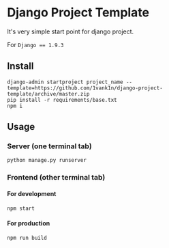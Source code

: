 # Django Project Template

It's very simple start point for django project.

For `Django == 1.9.3`

## Install

	django-admin startproject project_name --template=https://github.com/1vank1n/django-project-template/archive/master.zip
	pip install -r requirements/base.txt
	npm i

## Usage

### Server (one terminal tab)
	python manage.py runserver

### Frontend (other terminal tab)

#### For development
	npm start

#### For production
	npm run build
